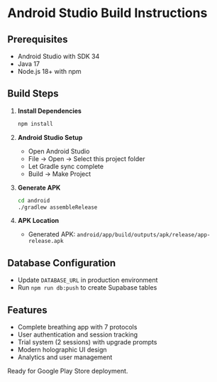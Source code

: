 # Android Studio Build Instructions

## Prerequisites
- Android Studio with SDK 34
- Java 17
- Node.js 18+ with npm

## Build Steps

1. **Install Dependencies**
   ```bash
   npm install
   ```

2. **Android Studio Setup**
   - Open Android Studio
   - File → Open → Select this project folder
   - Let Gradle sync complete
   - Build → Make Project

3. **Generate APK**
   ```bash
   cd android
   ./gradlew assembleRelease
   ```

4. **APK Location**
   - Generated APK: `android/app/build/outputs/apk/release/app-release.apk`

## Database Configuration
- Update `DATABASE_URL` in production environment
- Run `npm run db:push` to create Supabase tables

## Features
- Complete breathing app with 7 protocols
- User authentication and session tracking
- Trial system (2 sessions) with upgrade prompts
- Modern holographic UI design
- Analytics and user management

Ready for Google Play Store deployment.